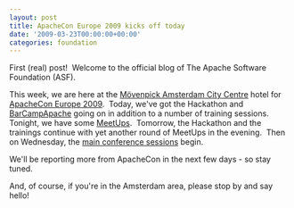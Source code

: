 ```yaml
---
layout: post
title: ApacheCon Europe 2009 kicks off today
date: '2009-03-23T00:00:00+00:00'
categories: foundation
---
```

<p>
First (real) post!&nbsp; Welcome to the official blog of The Apache Software Foundation (ASF). <br /></p><p align="left">This week, we are here at the <a title="Mövenpick Amsterdam City Centre" href="http://www.moevenpick-hotels.com/en/pub/your_hotels/worldmap/amsterdam/overview.cfm">Mövenpick Amsterdam City Centre</a> hotel for <a title="ApacheCon Europe 2009" href="http://www.eu.apachecon.com/c/aceu2009/">ApacheCon Europe 2009</a>.&nbsp; Today, we've got the Hackathon and <a title="BarCampApache" href="http://www.barcamp.org/BarCampApache">BarCampApache</a> going on in addition to a number of training sessions.&nbsp; Tonight, we have some <a title="ApacheCon Europe 2009 Meetups" href="http://www.eu.apachecon.com/c/aceu2009/about/meetups">MeetUps</a>.&nbsp; Tomorrow, the Hackathon and the trainings continue with yet another round of MeetUps in the evening.&nbsp; Then on Wednesday, the <a title="ApacheCon Europe 2009 sessions" href="http://www.eu.apachecon.com/c/aceu2009/sessions">main conference sessions</a> begin.</p><p align="left">We'll be reporting more from ApacheCon in the next few days - so stay tuned.<br /></p><p>And, of course, if you're in the Amsterdam area, please stop by and say hello!<br /></p>
